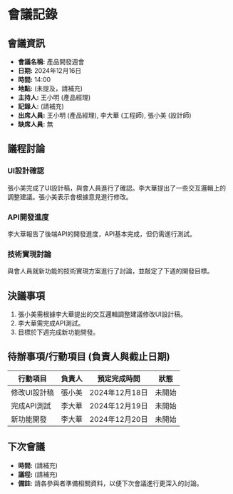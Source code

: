 # 會議記錄

## 會議資訊

*   **會議名稱:** 產品開發週會
*   **日期:** 2024年12月16日
*   **時間:** 14:00
*   **地點:** (未提及，請補充)
*   **主持人:** 王小明 (產品經理)
*   **記錄人:** (請補充)
*   **出席人員:** 王小明 (產品經理), 李大華 (工程師), 張小美 (設計師)
*   **缺席人員:** 無

## 議程討論

### UI設計確認

張小美完成了UI設計稿，與會人員進行了確認。李大華提出了一些交互邏輯上的調整建議。張小美表示會根據意見進行修改。

### API開發進度

李大華報告了後端API的開發進度，API基本完成，但仍需進行測試。

### 技術實現討論

與會人員就新功能的技術實現方案進行了討論，並敲定了下週的開發目標。

## 決議事項

1.  張小美需根據李大華提出的交互邏輯調整建議修改UI設計稿。
2.  李大華需完成API測試。
3.  目標於下週完成新功能開發。

## 待辦事項/行動項目 (負責人與截止日期)

| 行動項目 | 負責人 | 預定完成時間 | 狀態 |
|---|---|---|---|
| 修改UI設計稿 | 張小美 | 2024年12月18日 | 未開始 |
| 完成API測試 | 李大華 | 2024年12月19日 | 未開始 |
| 新功能開發 | 李大華 | 2024年12月20日 | 未開始 |

## 下次會議

*   **時間:** (請補充)
*   **議程:** (請補充)
*   **備註:** 請各參與者準備相關資料，以便下次會議進行更深入的討論。